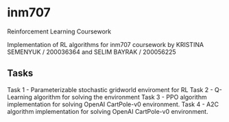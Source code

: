 # inm707
Reinforcement Learning Coursework

Implementation of RL algorithms for inm707 coursework by KRISTINA SEMENYUK / 200036364 and SELIM BAYRAK / 200056225

## Tasks
Task 1 - Parameterizable stochastic gridworld enviroment for RL
Task 2 - Q-Learning algorithm for solving the environment
Task 3 - PPO algorithm implementation for solving OpenAI CartPole-v0 environment.
Task 4 - A2C algorithm implementation for solving OpenAI CartPole-v0 environment.